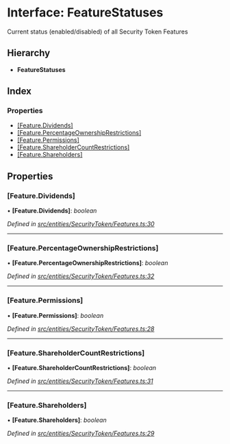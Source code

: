 # Interface: FeatureStatuses

Current status (enabled/disabled) of all Security Token Features

## Hierarchy

- **FeatureStatuses**

## Index

### Properties

- [[Feature.Dividends]](_entities_securitytoken_features_.featurestatuses.md#[feature.dividends])
- [[Feature.PercentageOwnershipRestrictions]](_entities_securitytoken_features_.featurestatuses.md#[feature.percentageownershiprestrictions])
- [[Feature.Permissions]](_entities_securitytoken_features_.featurestatuses.md#[feature.permissions])
- [[Feature.ShareholderCountRestrictions]](_entities_securitytoken_features_.featurestatuses.md#[feature.shareholdercountrestrictions])
- [[Feature.Shareholders]](_entities_securitytoken_features_.featurestatuses.md#[feature.shareholders])

## Properties

### [Feature.Dividends]

• **[Feature.Dividends]**: _boolean_

_Defined in [src/entities/SecurityToken/Features.ts:30](https://github.com/PolymathNetwork/polymath-sdk/blob/a1cd5e3/src/entities/SecurityToken/Features.ts#L30)_

---

### [Feature.PercentageOwnershipRestrictions]

• **[Feature.PercentageOwnershipRestrictions]**: _boolean_

_Defined in [src/entities/SecurityToken/Features.ts:32](https://github.com/PolymathNetwork/polymath-sdk/blob/a1cd5e3/src/entities/SecurityToken/Features.ts#L32)_

---

### [Feature.Permissions]

• **[Feature.Permissions]**: _boolean_

_Defined in [src/entities/SecurityToken/Features.ts:28](https://github.com/PolymathNetwork/polymath-sdk/blob/a1cd5e3/src/entities/SecurityToken/Features.ts#L28)_

---

### [Feature.ShareholderCountRestrictions]

• **[Feature.ShareholderCountRestrictions]**: _boolean_

_Defined in [src/entities/SecurityToken/Features.ts:31](https://github.com/PolymathNetwork/polymath-sdk/blob/a1cd5e3/src/entities/SecurityToken/Features.ts#L31)_

---

### [Feature.Shareholders]

• **[Feature.Shareholders]**: _boolean_

_Defined in [src/entities/SecurityToken/Features.ts:29](https://github.com/PolymathNetwork/polymath-sdk/blob/a1cd5e3/src/entities/SecurityToken/Features.ts#L29)_
